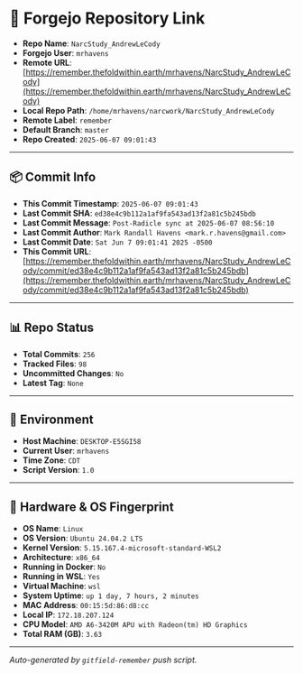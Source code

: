 # 🔗 Forgejo Repository Link

- **Repo Name**: `NarcStudy_AndrewLeCody`
- **Forgejo User**: `mrhavens`
- **Remote URL**: [https://remember.thefoldwithin.earth/mrhavens/NarcStudy_AndrewLeCody](https://remember.thefoldwithin.earth/mrhavens/NarcStudy_AndrewLeCody)
- **Local Repo Path**: `/home/mrhavens/narcwork/NarcStudy_AndrewLeCody`
- **Remote Label**: `remember`
- **Default Branch**: `master`
- **Repo Created**: `2025-06-07 09:01:43`

---

## 📦 Commit Info

- **This Commit Timestamp**: `2025-06-07 09:01:43`
- **Last Commit SHA**: `ed38e4c9b112a1af9fa543ad13f2a81c5b245bdb`
- **Last Commit Message**: `Post-Radicle sync at 2025-06-07 08:56:10`
- **Last Commit Author**: `Mark Randall Havens <mark.r.havens@gmail.com>`
- **Last Commit Date**: `Sat Jun 7 09:01:41 2025 -0500`
- **This Commit URL**: [https://remember.thefoldwithin.earth/mrhavens/NarcStudy_AndrewLeCody/commit/ed38e4c9b112a1af9fa543ad13f2a81c5b245bdb](https://remember.thefoldwithin.earth/mrhavens/NarcStudy_AndrewLeCody/commit/ed38e4c9b112a1af9fa543ad13f2a81c5b245bdb)

---

## 📊 Repo Status

- **Total Commits**: `256`
- **Tracked Files**: `98`
- **Uncommitted Changes**: `No`
- **Latest Tag**: `None`

---

## 🧭 Environment

- **Host Machine**: `DESKTOP-E5SGI58`
- **Current User**: `mrhavens`
- **Time Zone**: `CDT`
- **Script Version**: `1.0`

---

## 🧬 Hardware & OS Fingerprint

- **OS Name**: `Linux`
- **OS Version**: `Ubuntu 24.04.2 LTS`
- **Kernel Version**: `5.15.167.4-microsoft-standard-WSL2`
- **Architecture**: `x86_64`
- **Running in Docker**: `No`
- **Running in WSL**: `Yes`
- **Virtual Machine**: `wsl`
- **System Uptime**: `up 1 day, 7 hours, 2 minutes`
- **MAC Address**: `00:15:5d:86:d8:cc`
- **Local IP**: `172.18.207.124`
- **CPU Model**: `AMD A6-3420M APU with Radeon(tm) HD Graphics`
- **Total RAM (GB)**: `3.63`

---

_Auto-generated by `gitfield-remember` push script._
